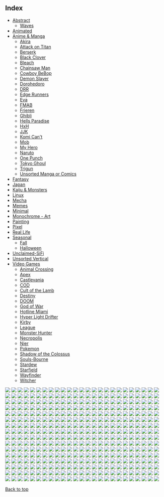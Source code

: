
## Index

- [Abstract](https://github.com/RickyFoots/Wallpapers/blob/main/zz%20pages%20zz/Abstract.md)
  - [Waves](https://github.com/RickyFoots/Wallpapers/blob/main/zz%20pages%20zz/Waves.md)
- [Animated](https://github.com/RickyFoots/Wallpapers/blob/main/zz%20pages%20zz/Animated.md)
- [Anime & Manga](https://github.com/RickyFoots/Wallpapers/blob/main/zz%20pages%20zz/Anime-&-Manga.md)
  - [Akira](https://github.com/RickyFoots/Wallpapers/blob/main/zz%20pages%20zz/Akira.md)
  - [Attack on Titan](https://github.com/RickyFoots/Wallpapers/blob/main/zz%20pages%20zz/Attack-on-Titan.md)
  - [Berserk](https://github.com/RickyFoots/Wallpapers/blob/main/zz%20pages%20zz/Berserk.md)
  - [Black Clover](https://github.com/RickyFoots/Wallpapers/blob/main/zz%20pages%20zz/Black-Clover.md)
  - [Bleach](https://github.com/RickyFoots/Wallpapers/blob/main/zz%20pages%20zz/Bleach.md)
  - [Chainsaw Man](https://github.com/RickyFoots/Wallpapers/blob/main/zz%20pages%20zz/Chainsaw-Man.md)
  - [Cowboy BeBop](https://github.com/RickyFoots/Wallpapers/blob/main/zz%20pages%20zz/Cowboy-BeBop.md)
  - [Demon Slayer](https://github.com/RickyFoots/Wallpapers/blob/main/zz%20pages%20zz/Demon-Slayer.md)
  - [Dorohedoro](https://github.com/RickyFoots/Wallpapers/blob/main/zz%20pages%20zz/Dorohedoro.md)
  - [DRR](https://github.com/RickyFoots/Wallpapers/blob/main/zz%20pages%20zz/DRR.md)
  - [Edge Runners](https://github.com/RickyFoots/Wallpapers/blob/main/zz%20pages%20zz/Edge-Runners.md)
  - [Eva](https://github.com/RickyFoots/Wallpapers/blob/main/zz%20pages%20zz/Eva.md)
  - [FMAB](https://github.com/RickyFoots/Wallpapers/blob/main/zz%20pages%20zz/FMAB.md)
  - [Frieren](https://github.com/RickyFoots/Wallpapers/blob/main/zz%20pages%20zz/Frieren.md)
  - [Ghibli](https://github.com/RickyFoots/Wallpapers/blob/main/zz%20pages%20zz/Ghibli.md)
  - [Hells Paradise](https://github.com/RickyFoots/Wallpapers/blob/main/zz%20pages%20zz/Hells-Paradise.md)
  - [HxH](https://github.com/RickyFoots/Wallpapers/blob/main/zz%20pages%20zz/HxH.md)
  - [JJK](https://github.com/RickyFoots/Wallpapers/blob/main/zz%20pages%20zz/JJK.md)
  - [Komi Can't](https://github.com/RickyFoots/Wallpapers/blob/main/zz%20pages%20zz/Komi-Can't.md)
  - [Mob](https://github.com/RickyFoots/Wallpapers/blob/main/zz%20pages%20zz/Mob.md)
  - [My Hero](https://github.com/RickyFoots/Wallpapers/blob/main/zz%20pages%20zz/My-Hero.md)
  - [Naruto](https://github.com/RickyFoots/Wallpapers/blob/main/zz%20pages%20zz/Naruto.md)
  - [One Punch](https://github.com/RickyFoots/Wallpapers/blob/main/zz%20pages%20zz/One-Punch.md)
  - [Tokyo Ghoul](https://github.com/RickyFoots/Wallpapers/blob/main/zz%20pages%20zz/Tokyo-Ghoul.md)
  - [Trigun](https://github.com/RickyFoots/Wallpapers/blob/main/zz%20pages%20zz/Trigun.md)
  - [Unsorted Manga or Comics](https://github.com/RickyFoots/Wallpapers/blob/main/zz%20pages%20zz/Unsorted-Manga-or-Comics.md)
- [Fantasy](https://github.com/RickyFoots/Wallpapers/blob/main/zz%20pages%20zz/Fantasy.md)
- [Japan](https://github.com/RickyFoots/Wallpapers/blob/main/zz%20pages%20zz/Japan.md)
- [Kaiju & Monsters](https://github.com/RickyFoots/Wallpapers/blob/main/zz%20pages%20zz/Kaiju-&-Monsters.md)
- [Linux](https://github.com/RickyFoots/Wallpapers/blob/main/zz%20pages%20zz/Linux.md)
- [Mecha](https://github.com/RickyFoots/Wallpapers/blob/main/zz%20pages%20zz/Mecha.md)
- [Memes](https://github.com/RickyFoots/Wallpapers/blob/main/zz%20pages%20zz/Memes.md)
- [Minimal](https://github.com/RickyFoots/Wallpapers/blob/main/zz%20pages%20zz/Minimal.md)
- [Monochrome - Art](https://github.com/RickyFoots/Wallpapers/blob/main/zz%20pages%20zz/Monochrome-Art.md)
- [Painting](https://github.com/RickyFoots/Wallpapers/blob/main/zz%20pages%20zz/Painting.md)
- [Pixel](https://github.com/RickyFoots/Wallpapers/blob/main/zz%20pages%20zz/Pixel.md)
- [Real Life](https://github.com/RickyFoots/Wallpapers/blob/main/zz%20pages%20zz/Real-Life.md)
- [Seasonal](https://github.com/RickyFoots/Wallpapers/blob/main/zz%20pages%20zz/Seasonal.md)
  - [Fall](https://github.com/RickyFoots/Wallpapers/blob/main/zz%20pages%20zz/Fall.md)
  - [Halloween](https://github.com/RickyFoots/Wallpapers/blob/main/zz%20pages%20zz/Halloween.md)
- [Unclaimed-SiFi](https://github.com/RickyFoots/Wallpapers/blob/main/zz%20pages%20zz/Unclaimed-SiFi.md)
- [Unsorted Vertical](https://github.com/RickyFoots/Wallpapers/blob/main/zz%20pages%20zz/Unsorted-Vertical.md)
- [Video Games](https://github.com/RickyFoots/Wallpapers/blob/main/zz%20pages%20zz/Video-Games.md)
  - [Animal Crossing](https://github.com/RickyFoots/Wallpapers/blob/main/zz%20pages%20zz/Animal-Crossing.md)
  - [Apex](https://github.com/RickyFoots/Wallpapers/blob/main/zz%20pages%20zz/Apex.md)
  - [Castlevania](https://github.com/RickyFoots/Wallpapers/blob/main/zz%20pages%20zz/Castlevania.md)
  - [COD](https://github.com/RickyFoots/Wallpapers/blob/main/zz%20pages%20zz/COD.md)
  - [Cult of the Lamb](https://github.com/RickyFoots/Wallpapers/blob/main/zz%20pages%20zz/Cult-of-the-Lamb.md)
  - [Destiny](https://github.com/RickyFoots/Wallpapers/blob/main/zz%20pages%20zz/Destiny.md)
  - [DOOM](https://github.com/RickyFoots/Wallpapers/blob/main/zz%20pages%20zz/DOOM.md)
  - [God of War](https://github.com/RickyFoots/Wallpapers/blob/main/zz%20pages%20zz/God-of-War.md)
  - [Hotline Miami](https://github.com/RickyFoots/Wallpapers/blob/main/zz%20pages%20zz/Hotline-Miami.md)
  - [Hyper Light Drifter](https://github.com/RickyFoots/Wallpapers/blob/main/zz%20pages%20zz/Hyper-Light-Drifter.md)
  - [Kirby](https://github.com/RickyFoots/Wallpapers/blob/main/zz%20pages%20zz/Kirby.md)
  - [League](https://github.com/RickyFoots/Wallpapers/blob/main/zz%20pages%20zz/League.md)
  - [Monster Hunter](https://github.com/RickyFoots/Wallpapers/blob/main/zz%20pages%20zz/Monster-Hunter.md)
  - [Necropolis](https://github.com/RickyFoots/Wallpapers/blob/main/zz%20pages%20zz/Necropolis.md)
  - [Nier](https://github.com/RickyFoots/Wallpapers/blob/main/zz%20pages%20zz/Nier.md)
  - [Pokemon](https://github.com/RickyFoots/Wallpapers/blob/main/zz%20pages%20zz/Pokemon.md)
  - [Shadow of the Colossus](https://github.com/RickyFoots/Wallpapers/blob/main/zz%20pages%20zz/Shadow-of-the-Colossus.md)
  - [Souls-Bourne](https://github.com/RickyFoots/Wallpapers/blob/main/zz%20pages%20zz/Souls-Bourne.md)
  - [Stardew](https://github.com/RickyFoots/Wallpapers/blob/main/zz%20pages%20zz/Stardew.md)
  - [Starfield](https://github.com/RickyFoots/Wallpapers/blob/main/zz%20pages%20zz/Starfield.md)
  - [Wayfinder](https://github.com/RickyFoots/Wallpapers/blob/main/zz%20pages%20zz/Wayfinder.md)
  - [Witcher](https://github.com/RickyFoots/Wallpapers/blob/main/zz%20pages%20zz/Witcher.md)

</h1>

<img src="https://github.com/RickyFoots/Wallpapers/blob/main/Painting/00030.png">

<img src="https://github.com/RickyFoots/Wallpapers/blob/main/Painting/00111.png">

<img src="https://github.com/RickyFoots/Wallpapers/blob/main/Painting/00139.png">

<img src="https://github.com/RickyFoots/Wallpapers/blob/main/Painting/00224.jpg">

<img src="https://github.com/RickyFoots/Wallpapers/blob/main/Painting/00239.jpg">

<img src="https://github.com/RickyFoots/Wallpapers/blob/main/Painting/00245.png">

<img src="https://github.com/RickyFoots/Wallpapers/blob/main/Painting/00271.png">

<img src="https://github.com/RickyFoots/Wallpapers/blob/main/Painting/00279.jpg">

<img src="https://github.com/RickyFoots/Wallpapers/blob/main/Painting/00280.png">

<img src="https://github.com/RickyFoots/Wallpapers/blob/main/Painting/00288.png">

<img src="https://github.com/RickyFoots/Wallpapers/blob/main/Painting/00293.jpg">

<img src="https://github.com/RickyFoots/Wallpapers/blob/main/Painting/00294.png">

<img src="https://github.com/RickyFoots/Wallpapers/blob/main/Painting/00306.png">

<img src="https://github.com/RickyFoots/Wallpapers/blob/main/Painting/00355.png">

<img src="https://github.com/RickyFoots/Wallpapers/blob/main/Painting/01.jpg">

<img src="https://github.com/RickyFoots/Wallpapers/blob/main/Painting/02.jpg">

<img src="https://github.com/RickyFoots/Wallpapers/blob/main/Painting/03.jpg">

<img src="https://github.com/RickyFoots/Wallpapers/blob/main/Painting/04.jpg">

<img src="https://github.com/RickyFoots/Wallpapers/blob/main/Painting/05.jpg">

<img src="https://github.com/RickyFoots/Wallpapers/blob/main/Painting/06.jpg">

<img src="https://github.com/RickyFoots/Wallpapers/blob/main/Painting/06.png">

<img src="https://github.com/RickyFoots/Wallpapers/blob/main/Painting/07.jpg">

<img src="https://github.com/RickyFoots/Wallpapers/blob/main/Painting/07.png">

<img src="https://github.com/RickyFoots/Wallpapers/blob/main/Painting/08.jpg">

<img src="https://github.com/RickyFoots/Wallpapers/blob/main/Painting/08.png">

<img src="https://github.com/RickyFoots/Wallpapers/blob/main/Painting/10 - IkFbADX.png">

<img src="https://github.com/RickyFoots/Wallpapers/blob/main/Painting/10.jpg">

<img src="https://github.com/RickyFoots/Wallpapers/blob/main/Painting/11 - GdW27Qi.png">

<img src="https://github.com/RickyFoots/Wallpapers/blob/main/Painting/11 - hM2j0Vz.jpg">

<img src="https://github.com/RickyFoots/Wallpapers/blob/main/Painting/11.jpg">

<img src="https://github.com/RickyFoots/Wallpapers/blob/main/Painting/12 - KmFVtFp.png">

<img src="https://github.com/RickyFoots/Wallpapers/blob/main/Painting/12.jpg">

<img src="https://github.com/RickyFoots/Wallpapers/blob/main/Painting/13 - p4TIlyS.jpg">

<img src="https://github.com/RickyFoots/Wallpapers/blob/main/Painting/13.jpg">

<img src="https://github.com/RickyFoots/Wallpapers/blob/main/Painting/1330761.png">

<img src="https://github.com/RickyFoots/Wallpapers/blob/main/Painting/14 - BgotbjS.jpg">

<img src="https://github.com/RickyFoots/Wallpapers/blob/main/Painting/14 - M5yq3il.jpg">

<img src="https://github.com/RickyFoots/Wallpapers/blob/main/Painting/14.jpg">

<img src="https://github.com/RickyFoots/Wallpapers/blob/main/Painting/15.jpg">

<img src="https://github.com/RickyFoots/Wallpapers/blob/main/Painting/16.jpg">

<img src="https://github.com/RickyFoots/Wallpapers/blob/main/Painting/1638597695178.jpg">

<img src="https://github.com/RickyFoots/Wallpapers/blob/main/Painting/17.jpg">

<img src="https://github.com/RickyFoots/Wallpapers/blob/main/Painting/18.jpg">

<img src="https://github.com/RickyFoots/Wallpapers/blob/main/Painting/180-1806618_anime-landscape-scenery-clouds-stars-buildings-anime-landscape.jpg">

<img src="https://github.com/RickyFoots/Wallpapers/blob/main/Painting/19.jpg">

<img src="https://github.com/RickyFoots/Wallpapers/blob/main/Painting/1okwkjy3l3l71.png">

<img src="https://github.com/RickyFoots/Wallpapers/blob/main/Painting/20.jpg">

<img src="https://github.com/RickyFoots/Wallpapers/blob/main/Painting/20210817_004904.jpg">

<img src="https://github.com/RickyFoots/Wallpapers/blob/main/Painting/20220329_2038_GGAC_Discovery_Station_NO.1——_Explorer.jpg">

<img src="https://github.com/RickyFoots/Wallpapers/blob/main/Painting/20220329_2038_The_Aeneid.jpg">

<img src="https://github.com/RickyFoots/Wallpapers/blob/main/Painting/20220404_2100_Do_not_disturb.jpg">

<img src="https://github.com/RickyFoots/Wallpapers/blob/main/Painting/20220404_2100_The_Observer.jpg">

<img src="https://github.com/RickyFoots/Wallpapers/blob/main/Painting/20220407_1454_Como_Lighthouse_02__Backgrounds_For_Animation_Course.jpg">

<img src="https://github.com/RickyFoots/Wallpapers/blob/main/Painting/20220416_1756_Japan.jpg">

<img src="https://github.com/RickyFoots/Wallpapers/blob/main/Painting/20220427_2307_Badlands_National_Park_Study.jpg">

<img src="https://github.com/RickyFoots/Wallpapers/blob/main/Painting/20220427_2307_Death_Valley_National_Park.jpg">

<img src="https://github.com/RickyFoots/Wallpapers/blob/main/Painting/20220427_2307_Virtual_Plein_Air_Studies.jpg">

<img src="https://github.com/RickyFoots/Wallpapers/blob/main/Painting/20220523_1613_Seabreeze_#03.jpg">

<img src="https://github.com/RickyFoots/Wallpapers/blob/main/Painting/20220605_2252_The_Last_Great_Ahamkara.jpg">

<img src="https://github.com/RickyFoots/Wallpapers/blob/main/Painting/20220608_2339_横版藏式概念.jpg">

<img src="https://github.com/RickyFoots/Wallpapers/blob/main/Painting/20221019_2324_Bawlers_#2🎱🔥🎱.jpg">

<img src="https://github.com/RickyFoots/Wallpapers/blob/main/Painting/20221107_2132_Emerged_from_Flames.jpg">

<img src="https://github.com/RickyFoots/Wallpapers/blob/main/Painting/20221107_2142_Find_me_here.jpg">

<img src="https://github.com/RickyFoots/Wallpapers/blob/main/Painting/20230322_1239_Japan_memories_🐰___Painting___Part_1_.jpg">

<img src="https://github.com/RickyFoots/Wallpapers/blob/main/Painting/20230515_222411.jpg">

<img src="https://github.com/RickyFoots/Wallpapers/blob/main/Painting/20230519_2334_wandering_whale_.jpg">

<img src="https://github.com/RickyFoots/Wallpapers/blob/main/Painting/20230712_2223_2023.5.24.jpg">

<img src="https://github.com/RickyFoots/Wallpapers/blob/main/Painting/20230716_1918_Ramen_on_Crab.jpg">

<img src="https://github.com/RickyFoots/Wallpapers/blob/main/Painting/20231028_1437_回魂夜_Ghost_hunter.jpg">

<img src="https://github.com/RickyFoots/Wallpapers/blob/main/Painting/20231106_2020_Practice_41.jpg">

<img src="https://github.com/RickyFoots/Wallpapers/blob/main/Painting/20231122_2259_202310_Background_photo_speed_painting.jpg">

<img src="https://github.com/RickyFoots/Wallpapers/blob/main/Painting/20231206_1835_3.jpg">

<img src="https://github.com/RickyFoots/Wallpapers/blob/main/Painting/20231206_1838_V_me50….jpg">

<img src="https://github.com/RickyFoots/Wallpapers/blob/main/Painting/20231211_2026_sunset.jpg">

<img src="https://github.com/RickyFoots/Wallpapers/blob/main/Painting/20231211_2027_The_spirit_of_the_forest.jpg">

<img src="https://github.com/RickyFoots/Wallpapers/blob/main/Painting/20231218_201830.jpg">

<img src="https://github.com/RickyFoots/Wallpapers/blob/main/Painting/21 - ADsm8lL.jpg">

<img src="https://github.com/RickyFoots/Wallpapers/blob/main/Painting/21.jpg">

<img src="https://github.com/RickyFoots/Wallpapers/blob/main/Painting/23.jpg">

<img src="https://github.com/RickyFoots/Wallpapers/blob/main/Painting/24 - e47ScRz.jpg">

<img src="https://github.com/RickyFoots/Wallpapers/blob/main/Painting/24.jpg">

<img src="https://github.com/RickyFoots/Wallpapers/blob/main/Painting/25.jpg">

<img src="https://github.com/RickyFoots/Wallpapers/blob/main/Painting/26.jpg">

<img src="https://github.com/RickyFoots/Wallpapers/blob/main/Painting/27.jpg">

<img src="https://github.com/RickyFoots/Wallpapers/blob/main/Painting/28 - YnL7CTg.jpg">

<img src="https://github.com/RickyFoots/Wallpapers/blob/main/Painting/28.jpg">

<img src="https://github.com/RickyFoots/Wallpapers/blob/main/Painting/29.jpg">

<img src="https://github.com/RickyFoots/Wallpapers/blob/main/Painting/30 - VvwyRE1.jpg">

<img src="https://github.com/RickyFoots/Wallpapers/blob/main/Painting/30.jpg">

<img src="https://github.com/RickyFoots/Wallpapers/blob/main/Painting/31 - CjTmQ8s.jpg">

<img src="https://github.com/RickyFoots/Wallpapers/blob/main/Painting/31 - qmiPsd0.jpg">

<img src="https://github.com/RickyFoots/Wallpapers/blob/main/Painting/31.jpg">

<img src="https://github.com/RickyFoots/Wallpapers/blob/main/Painting/32 - Es9om0f.jpg">

<img src="https://github.com/RickyFoots/Wallpapers/blob/main/Painting/32.jpg">

<img src="https://github.com/RickyFoots/Wallpapers/blob/main/Painting/33.jpg">

<img src="https://github.com/RickyFoots/Wallpapers/blob/main/Painting/34.jpg">

<img src="https://github.com/RickyFoots/Wallpapers/blob/main/Painting/37 - zZ6lun8.jpg">

<img src="https://github.com/RickyFoots/Wallpapers/blob/main/Painting/38e43cd.jpg">

<img src="https://github.com/RickyFoots/Wallpapers/blob/main/Painting/3ckrn0p4n3l71.png">

<img src="https://github.com/RickyFoots/Wallpapers/blob/main/Painting/3lnurbwbfwk71.png">

<img src="https://github.com/RickyFoots/Wallpapers/blob/main/Painting/3lqIfoS.jpeg">

<img src="https://github.com/RickyFoots/Wallpapers/blob/main/Painting/45 - CbVXE5h.jpg">

<img src="https://github.com/RickyFoots/Wallpapers/blob/main/Painting/45 - HicaAQx.jpg">

<img src="https://github.com/RickyFoots/Wallpapers/blob/main/Painting/4MHOMvU.jpeg">

<img src="https://github.com/RickyFoots/Wallpapers/blob/main/Painting/4X3z4Ha.jpeg">

<img src="https://github.com/RickyFoots/Wallpapers/blob/main/Painting/4c3705a.jpg">

<img src="https://github.com/RickyFoots/Wallpapers/blob/main/Painting/4irtiy2f2uk71.png">

<img src="https://github.com/RickyFoots/Wallpapers/blob/main/Painting/56 - CoYBP2x.jpg">

<img src="https://github.com/RickyFoots/Wallpapers/blob/main/Painting/5VUhtaY.jpeg">

<img src="https://github.com/RickyFoots/Wallpapers/blob/main/Painting/5a1c8031-3c4e-4b2e-96ef-5b17d8c1c948.jpg">

<img src="https://github.com/RickyFoots/Wallpapers/blob/main/Painting/5fvdkmet39j71.png">

<img src="https://github.com/RickyFoots/Wallpapers/blob/main/Painting/5sbmcohm1uk71.png">

<img src="https://github.com/RickyFoots/Wallpapers/blob/main/Painting/5zQiXen.png">

<img src="https://github.com/RickyFoots/Wallpapers/blob/main/Painting/60 - E9YRV2B.jpg">

<img src="https://github.com/RickyFoots/Wallpapers/blob/main/Painting/60 - H2xoVzi.jpg">

<img src="https://github.com/RickyFoots/Wallpapers/blob/main/Painting/60 - fdiO61M.jpg">

<img src="https://github.com/RickyFoots/Wallpapers/blob/main/Painting/62 - I7QzImd.jpg">

<img src="https://github.com/RickyFoots/Wallpapers/blob/main/Painting/63 - 89NstXc.jpg">

<img src="https://github.com/RickyFoots/Wallpapers/blob/main/Painting/63 - 9QX28Vi.jpg">

<img src="https://github.com/RickyFoots/Wallpapers/blob/main/Painting/63.jpg">

<img src="https://github.com/RickyFoots/Wallpapers/blob/main/Painting/64 - BGCZjJA.jpg">

<img src="https://github.com/RickyFoots/Wallpapers/blob/main/Painting/65.jpg">

<img src="https://github.com/RickyFoots/Wallpapers/blob/main/Painting/68 - MxwmpVi.png">

<img src="https://github.com/RickyFoots/Wallpapers/blob/main/Painting/71 - sdzaogp.png">

<img src="https://github.com/RickyFoots/Wallpapers/blob/main/Painting/76 - e4r5bQR.jpg">

<img src="https://github.com/RickyFoots/Wallpapers/blob/main/Painting/76 - p4TIlyS.jpg">

<img src="https://github.com/RickyFoots/Wallpapers/blob/main/Painting/7K7oRvk.jpeg">

<img src="https://github.com/RickyFoots/Wallpapers/blob/main/Painting/89 - PLNr7AT.png">

<img src="https://github.com/RickyFoots/Wallpapers/blob/main/Painting/8w53nbu0o3l71.png">

<img src="https://github.com/RickyFoots/Wallpapers/blob/main/Painting/9 - DaFuSO0.jpg">

<img src="https://github.com/RickyFoots/Wallpapers/blob/main/Painting/9 - yh71hZN.png">

<img src="https://github.com/RickyFoots/Wallpapers/blob/main/Painting/9.jpg">

<img src="https://github.com/RickyFoots/Wallpapers/blob/main/Painting/94538143_p0.png">

<img src="https://github.com/RickyFoots/Wallpapers/blob/main/Painting/96440296_p0.png">

<img src="https://github.com/RickyFoots/Wallpapers/blob/main/Painting/9DikRoN.jpeg">

<img src="https://github.com/RickyFoots/Wallpapers/blob/main/Painting/9Tej6V0.jpeg">

<img src="https://github.com/RickyFoots/Wallpapers/blob/main/Painting/9d9duorkm3l71.png">

<img src="https://github.com/RickyFoots/Wallpapers/blob/main/Painting/9py055cffwk71.png">

<img src="https://github.com/RickyFoots/Wallpapers/blob/main/Painting/Apocalypse.png">

<img src="https://github.com/RickyFoots/Wallpapers/blob/main/Painting/AsianPond.jpg">

<img src="https://github.com/RickyFoots/Wallpapers/blob/main/Painting/Cityscape.jpg">

<img src="https://github.com/RickyFoots/Wallpapers/blob/main/Painting/Electronic_Sample_96-calm-night.png">

<img src="https://github.com/RickyFoots/Wallpapers/blob/main/Painting/IuX3mgo.jpeg">

<img src="https://github.com/RickyFoots/Wallpapers/blob/main/Painting/IxEcTRu.jpg">

<img src="https://github.com/RickyFoots/Wallpapers/blob/main/Painting/MountainScape.png">

<img src="https://github.com/RickyFoots/Wallpapers/blob/main/Painting/OD_house_day.jpg">

<img src="https://github.com/RickyFoots/Wallpapers/blob/main/Painting/OD_house_morn.jpg">

<img src="https://github.com/RickyFoots/Wallpapers/blob/main/Painting/OD_house_night_sat.jpg">

<img src="https://github.com/RickyFoots/Wallpapers/blob/main/Painting/RDT_20230308_1949563004422581013301416.jpg">

<img src="https://github.com/RickyFoots/Wallpapers/blob/main/Painting/Sunset.jpeg">

<img src="https://github.com/RickyFoots/Wallpapers/blob/main/Painting/WallpaperDog-10819503.jpg">

<img src="https://github.com/RickyFoots/Wallpapers/blob/main/Painting/aTzsemi.jpeg">

<img src="https://github.com/RickyFoots/Wallpapers/blob/main/Painting/acoolrocket-dalle2-hokusai-non-prompt-landscape.png">

<img src="https://github.com/RickyFoots/Wallpapers/blob/main/Painting/aesthetic2.jpg">

<img src="https://github.com/RickyFoots/Wallpapers/blob/main/Painting/alena-aenami-7pm.png">

<img src="https://github.com/RickyFoots/Wallpapers/blob/main/Painting/alena-aenami-any-minute-now.jpg">

<img src="https://github.com/RickyFoots/Wallpapers/blob/main/Painting/alena-aenami-around-us.jpg">

<img src="https://github.com/RickyFoots/Wallpapers/blob/main/Painting/alena-aenami-autumn-in-budapest.png">

<img src="https://github.com/RickyFoots/Wallpapers/blob/main/Painting/alena-aenami-away.jpg">

<img src="https://github.com/RickyFoots/Wallpapers/blob/main/Painting/alena-aenami-blue-hour.jpg">

<img src="https://github.com/RickyFoots/Wallpapers/blob/main/Painting/alena-aenami-castle-in-the-sky.jpg">

<img src="https://github.com/RickyFoots/Wallpapers/blob/main/Painting/alena-aenami-clouds.jpg">

<img src="https://github.com/RickyFoots/Wallpapers/blob/main/Painting/alena-aenami-dawn.jpg">

<img src="https://github.com/RickyFoots/Wallpapers/blob/main/Painting/alena-aenami-eclipse.jpg">

<img src="https://github.com/RickyFoots/Wallpapers/blob/main/Painting/alena-aenami-escape.jpg">

<img src="https://github.com/RickyFoots/Wallpapers/blob/main/Painting/alena-aenami-far-from-tomorrow.jpg">

<img src="https://github.com/RickyFoots/Wallpapers/blob/main/Painting/alena-aenami-lights.jpg">

<img src="https://github.com/RickyFoots/Wallpapers/blob/main/Painting/alena-aenami-lost-in-between.jpg">

<img src="https://github.com/RickyFoots/Wallpapers/blob/main/Painting/alena-aenami-out-of-time.png">

<img src="https://github.com/RickyFoots/Wallpapers/blob/main/Painting/alena-aenami-sky-mirror.jpg">

<img src="https://github.com/RickyFoots/Wallpapers/blob/main/Painting/alena-aenami-stardust.jpg">

<img src="https://github.com/RickyFoots/Wallpapers/blob/main/Painting/alena-aenami-stars-and-you.png">

<img src="https://github.com/RickyFoots/Wallpapers/blob/main/Painting/alena-aenami-timeless.jpg">

<img src="https://github.com/RickyFoots/Wallpapers/blob/main/Painting/alena-aenami-wait.jpg">

<img src="https://github.com/RickyFoots/Wallpapers/blob/main/Painting/alena-aenami-wings.jpg">

<img src="https://github.com/RickyFoots/Wallpapers/blob/main/Painting/alena-aenami-you.jpg">

<img src="https://github.com/RickyFoots/Wallpapers/blob/main/Painting/andrew-maleski-ghostly-gate.jpg">

<img src="https://github.com/RickyFoots/Wallpapers/blob/main/Painting/animal-town.png">

<img src="https://github.com/RickyFoots/Wallpapers/blob/main/Painting/arseniy-chebynkin-tokyo-street-night.jpg">

<img src="https://github.com/RickyFoots/Wallpapers/blob/main/Painting/art-lake.png">

<img src="https://github.com/RickyFoots/Wallpapers/blob/main/Painting/artwithflo-empire-state-building.png">

<img src="https://github.com/RickyFoots/Wallpapers/blob/main/Painting/aurora_v02.png">

<img src="https://github.com/RickyFoots/Wallpapers/blob/main/Painting/australia.jpg">

<img src="https://github.com/RickyFoots/Wallpapers/blob/main/Painting/bastien-grivet-the-guy-and-the-id-checking-bot.jpg">

<img src="https://github.com/RickyFoots/Wallpapers/blob/main/Painting/bbajwew11ge81.png">

<img src="https://github.com/RickyFoots/Wallpapers/blob/main/Painting/bici.jpg">

<img src="https://github.com/RickyFoots/Wallpapers/blob/main/Painting/bisbiswas-a-summer-evening.png">

<img src="https://github.com/RickyFoots/Wallpapers/blob/main/Painting/bisbiswas-burning-clouds.png">

<img src="https://github.com/RickyFoots/Wallpapers/blob/main/Painting/bisbiswas-gathering.jpg">

<img src="https://github.com/RickyFoots/Wallpapers/blob/main/Painting/bisbiswas-lit-up-sky.jpg">

<img src="https://github.com/RickyFoots/Wallpapers/blob/main/Painting/bisbiswas-verdant-moonlight-no-people-edit.jpg">

<img src="https://github.com/RickyFoots/Wallpapers/blob/main/Painting/bmucoxvlewk71.png">

<img src="https://github.com/RickyFoots/Wallpapers/blob/main/Painting/bmw.jpg">

<img src="https://github.com/RickyFoots/Wallpapers/blob/main/Painting/boat_on_clouds.jpg">

<img src="https://github.com/RickyFoots/Wallpapers/blob/main/Painting/boats-painting.jpg">

<img src="https://github.com/RickyFoots/Wallpapers/blob/main/Painting/cairo-sandstorm.jpg">

<img src="https://github.com/RickyFoots/Wallpapers/blob/main/Painting/castle_in_the_sky_studio_ghilbi.jpg">

<img src="https://github.com/RickyFoots/Wallpapers/blob/main/Painting/chilledcow-kupla-kingdom-in-blue.jpg">

<img src="https://github.com/RickyFoots/Wallpapers/blob/main/Painting/chrisostrowski-the-esteemed-palace-light.jpg">

<img src="https://github.com/RickyFoots/Wallpapers/blob/main/Painting/chrisostrowski-the-esteemed-palace.jpg">

<img src="https://github.com/RickyFoots/Wallpapers/blob/main/Painting/comfy-home.jpg">

<img src="https://github.com/RickyFoots/Wallpapers/blob/main/Painting/country-sun.jpeg">

<img src="https://github.com/RickyFoots/Wallpapers/blob/main/Painting/crane.png">

<img src="https://github.com/RickyFoots/Wallpapers/blob/main/Painting/cy4p34m246161.jpg">

<img src="https://github.com/RickyFoots/Wallpapers/blob/main/Painting/d0693c2.jpg">

<img src="https://github.com/RickyFoots/Wallpapers/blob/main/Painting/denis-istomin-chicco3.jpg">

<img src="https://github.com/RickyFoots/Wallpapers/blob/main/Painting/denis-istomin-listen-to-your-heart.jpg">

<img src="https://github.com/RickyFoots/Wallpapers/blob/main/Painting/denis-istomin-midnight-gazing.png">

<img src="https://github.com/RickyFoots/Wallpapers/blob/main/Painting/door.jpg">

<img src="https://github.com/RickyFoots/Wallpapers/blob/main/Painting/dream-of-the-red-chamber.jpg">

<img src="https://github.com/RickyFoots/Wallpapers/blob/main/Painting/dreamy-night.jpg">

<img src="https://github.com/RickyFoots/Wallpapers/blob/main/Painting/dypuzktoewk71.png">

<img src="https://github.com/RickyFoots/Wallpapers/blob/main/Painting/e55nh915ewk71.png">

<img src="https://github.com/RickyFoots/Wallpapers/blob/main/Painting/eric-elwell-tropical-environment.jpg">

<img src="https://github.com/RickyFoots/Wallpapers/blob/main/Painting/es2_day.jpg">

<img src="https://github.com/RickyFoots/Wallpapers/blob/main/Painting/es2_morning.jpg">

<img src="https://github.com/RickyFoots/Wallpapers/blob/main/Painting/es2_night.jpg">

<img src="https://github.com/RickyFoots/Wallpapers/blob/main/Painting/es3_day.jpg">

<img src="https://github.com/RickyFoots/Wallpapers/blob/main/Painting/es3_morning.jpg">

<img src="https://github.com/RickyFoots/Wallpapers/blob/main/Painting/es3_night.jpg">

<img src="https://github.com/RickyFoots/Wallpapers/blob/main/Painting/es4_day.jpg">

<img src="https://github.com/RickyFoots/Wallpapers/blob/main/Painting/es4_morning.jpg">

<img src="https://github.com/RickyFoots/Wallpapers/blob/main/Painting/es4_night.jpg">

<img src="https://github.com/RickyFoots/Wallpapers/blob/main/Painting/es5_day.jpg">

<img src="https://github.com/RickyFoots/Wallpapers/blob/main/Painting/es5_morning.jpg">

<img src="https://github.com/RickyFoots/Wallpapers/blob/main/Painting/es5_night.jpg">

<img src="https://github.com/RickyFoots/Wallpapers/blob/main/Painting/es6_day.jpg">

<img src="https://github.com/RickyFoots/Wallpapers/blob/main/Painting/es6_morning.jpg">

<img src="https://github.com/RickyFoots/Wallpapers/blob/main/Painting/es6_night.jpg">

<img src="https://github.com/RickyFoots/Wallpapers/blob/main/Painting/es7_day.jpg">

<img src="https://github.com/RickyFoots/Wallpapers/blob/main/Painting/es7_morning.jpg">

<img src="https://github.com/RickyFoots/Wallpapers/blob/main/Painting/es7_night.jpg">

<img src="https://github.com/RickyFoots/Wallpapers/blob/main/Painting/es_day.jpg">

<img src="https://github.com/RickyFoots/Wallpapers/blob/main/Painting/es_morning.jpg">

<img src="https://github.com/RickyFoots/Wallpapers/blob/main/Painting/es_night.png">

<img src="https://github.com/RickyFoots/Wallpapers/blob/main/Painting/ferdinand-ladera-rice-terraces.jpg">

<img src="https://github.com/RickyFoots/Wallpapers/blob/main/Painting/fkaz52mvm3l71.png">

<img src="https://github.com/RickyFoots/Wallpapers/blob/main/Painting/flower-and-whine.jpg">

<img src="https://github.com/RickyFoots/Wallpapers/blob/main/Painting/forest-painted.png">

<img src="https://github.com/RickyFoots/Wallpapers/blob/main/Painting/forrest-scene.jpg">

<img src="https://github.com/RickyFoots/Wallpapers/blob/main/Painting/french-roofs.png">

<img src="https://github.com/RickyFoots/Wallpapers/blob/main/Painting/frozen-lake.jpg">

<img src="https://github.com/RickyFoots/Wallpapers/blob/main/Painting/gavrl-snowy-forest.jpg">

<img src="https://github.com/RickyFoots/Wallpapers/blob/main/Painting/gavryl-by-your-side.jpg">

<img src="https://github.com/RickyFoots/Wallpapers/blob/main/Painting/gavryl-cozy-night.jpg">

<img src="https://github.com/RickyFoots/Wallpapers/blob/main/Painting/glowy-night-river-mountains.jpg">

<img src="https://github.com/RickyFoots/Wallpapers/blob/main/Painting/grand_tour_main_arch.jpg">

<img src="https://github.com/RickyFoots/Wallpapers/blob/main/Painting/grasp.jpg">

<img src="https://github.com/RickyFoots/Wallpapers/blob/main/Painting/gruvbox_wasteland.png">

<img src="https://github.com/RickyFoots/Wallpapers/blob/main/Painting/gustavo-arteaga-ancient-tree-shrine.png">

<img src="https://github.com/RickyFoots/Wallpapers/blob/main/Painting/gustavo-arteaga-monolith-on-giants-causeway.jpg">

<img src="https://github.com/RickyFoots/Wallpapers/blob/main/Painting/gustavo-arteaga-reload.jpg">

<img src="https://github.com/RickyFoots/Wallpapers/blob/main/Painting/gydw1n-whisper-of-the-heart.jpg">

<img src="https://github.com/RickyFoots/Wallpapers/blob/main/Painting/hangmoon-alexander-komarov-white-blue-red-clouds.jpg">

<img src="https://github.com/RickyFoots/Wallpapers/blob/main/Painting/hangmoon-city.jpg">

<img src="https://github.com/RickyFoots/Wallpapers/blob/main/Painting/hangmoon-white-blue-red-clouds.jpg">

<img src="https://github.com/RickyFoots/Wallpapers/blob/main/Painting/henrique-mueller-henrique-mueller-lofi-funcc-01.jpg">

<img src="https://github.com/RickyFoots/Wallpapers/blob/main/Painting/hiro-shinagai.jpg">

<img src="https://github.com/RickyFoots/Wallpapers/blob/main/Painting/hiroshi-nagai-shop.png">

<img src="https://github.com/RickyFoots/Wallpapers/blob/main/Painting/house-forest.jpg">

<img src="https://github.com/RickyFoots/Wallpapers/blob/main/Painting/howard-chen-mao-mao-forest-campsite.jpg">

<img src="https://github.com/RickyFoots/Wallpapers/blob/main/Painting/hugobarretcastan-house-in-forest.jpg">

<img src="https://github.com/RickyFoots/Wallpapers/blob/main/Painting/hxqkrrgfm3l71.png">

<img src="https://github.com/RickyFoots/Wallpapers/blob/main/Painting/ianlqrnwrij71.png">

<img src="https://github.com/RickyFoots/Wallpapers/blob/main/Painting/iculr8pxn3l71.png">

<img src="https://github.com/RickyFoots/Wallpapers/blob/main/Painting/ign_sun-and-clouds.png">

<img src="https://github.com/RickyFoots/Wallpapers/blob/main/Painting/ign_sun-garden.png">

<img src="https://github.com/RickyFoots/Wallpapers/blob/main/Painting/image1.png">

<img src="https://github.com/RickyFoots/Wallpapers/blob/main/Painting/incognit0ergosum-stable-diffusion-ultimate-city-autumn-meadow.jpg">

<img src="https://github.com/RickyFoots/Wallpapers/blob/main/Painting/indoor_garden.jpg">

<img src="https://github.com/RickyFoots/Wallpapers/blob/main/Painting/isitmyescape.jpg">

<img src="https://github.com/RickyFoots/Wallpapers/blob/main/Painting/itdo8g9346161.jpg">

<img src="https://github.com/RickyFoots/Wallpapers/blob/main/Painting/itspatra-trailer-in-yosemite.png">

<img src="https://github.com/RickyFoots/Wallpapers/blob/main/Painting/jakub-rozalski-good-girl.jpg">

<img src="https://github.com/RickyFoots/Wallpapers/blob/main/Painting/jakub-rozalski-harvest.jpg">

<img src="https://github.com/RickyFoots/Wallpapers/blob/main/Painting/jakub-rozalski-kong-patrol.jpg">

<img src="https://github.com/RickyFoots/Wallpapers/blob/main/Painting/jakub-rozalski-lonely-wolf-1863.jpg">

<img src="https://github.com/RickyFoots/Wallpapers/blob/main/Painting/jakub-rozalski-mechs-and-samurai.jpg">

<img src="https://github.com/RickyFoots/Wallpapers/blob/main/Painting/jakub-rozalski-neighbors-ukraine.jpg">

<img src="https://github.com/RickyFoots/Wallpapers/blob/main/Painting/jakub-rozalski-newyear-wolf.jpg">

<img src="https://github.com/RickyFoots/Wallpapers/blob/main/Painting/jakub-rozalski-santa-vs-krampuss.jpg">

<img src="https://github.com/RickyFoots/Wallpapers/blob/main/Painting/jakub-rozalski-territorial-behaviour.jpg">

<img src="https://github.com/RickyFoots/Wallpapers/blob/main/Painting/japan3.jpg">

<img src="https://github.com/RickyFoots/Wallpapers/blob/main/Painting/japan_torii.png">

<img src="https://github.com/RickyFoots/Wallpapers/blob/main/Painting/japanese-house.png">

<img src="https://github.com/RickyFoots/Wallpapers/blob/main/Painting/japanese-sakura-painting-night.png">

<img src="https://github.com/RickyFoots/Wallpapers/blob/main/Painting/japanese-sakura-painting.jpg">

<img src="https://github.com/RickyFoots/Wallpapers/blob/main/Painting/joeyjazz-dreams-in-pastel.jpg">

<img src="https://github.com/RickyFoots/Wallpapers/blob/main/Painting/joeyjazz-sp-highrise.jpg">

<img src="https://github.com/RickyFoots/Wallpapers/blob/main/Painting/joeyjazz-timeless.jpg">

<img src="https://github.com/RickyFoots/Wallpapers/blob/main/Painting/jonadinges-getaway.png">

<img src="https://github.com/RickyFoots/Wallpapers/blob/main/Painting/junhyuk-lim-acoolrocket-tree-of-life-edit.png">

<img src="https://github.com/RickyFoots/Wallpapers/blob/main/Painting/k2mn7eyhg4i81.png">

<img src="https://github.com/RickyFoots/Wallpapers/blob/main/Painting/king-of-dragons.jpg">

<img src="https://github.com/RickyFoots/Wallpapers/blob/main/Painting/krzysztof-kowalik-0jFvy_7-pR8-unsplash.jpg">

<img src="https://github.com/RickyFoots/Wallpapers/blob/main/Painting/kuk9yf2on3l71.png">

<img src="https://github.com/RickyFoots/Wallpapers/blob/main/Painting/kuldarleement-stellar-collision.jpg">

<img src="https://github.com/RickyFoots/Wallpapers/blob/main/Painting/lakeside.jpg">

<img src="https://github.com/RickyFoots/Wallpapers/blob/main/Painting/leaning.png">

<img src="https://github.com/RickyFoots/Wallpapers/blob/main/Painting/lighthouse-over-the-sea.jpg">

<img src="https://github.com/RickyFoots/Wallpapers/blob/main/Painting/lighthouse.jpg">

<img src="https://github.com/RickyFoots/Wallpapers/blob/main/Painting/lysEHp70_o.jpg">

<img src="https://github.com/RickyFoots/Wallpapers/blob/main/Painting/melt-noface.png">

<img src="https://github.com/RickyFoots/Wallpapers/blob/main/Painting/melt.jpg">

<img src="https://github.com/RickyFoots/Wallpapers/blob/main/Painting/michal-lisowski-entergalactic.png">

<img src="https://github.com/RickyFoots/Wallpapers/blob/main/Painting/minimal-16.jpg">

<img src="https://github.com/RickyFoots/Wallpapers/blob/main/Painting/moewanders-the-frontier.jpg">

<img src="https://github.com/RickyFoots/Wallpapers/blob/main/Painting/mountain-nearcity.png">

<img src="https://github.com/RickyFoots/Wallpapers/blob/main/Painting/mountainscape.jpg">

<img src="https://github.com/RickyFoots/Wallpapers/blob/main/Painting/mt-fuji.jpg">

<img src="https://github.com/RickyFoots/Wallpapers/blob/main/Painting/mu4jlqq2fwk71.png">

<img src="https://github.com/RickyFoots/Wallpapers/blob/main/Painting/muriLLu-Japan-Neo-Wallpaper.png">

<img src="https://github.com/RickyFoots/Wallpapers/blob/main/Painting/neonoverdrive-vaporwave-off-kanagawa.jpg">

<img src="https://github.com/RickyFoots/Wallpapers/blob/main/Painting/night_breeze.png">

<img src="https://github.com/RickyFoots/Wallpapers/blob/main/Painting/night_of_red_by_xmrfel_dfuinu2.jpg">

<img src="https://github.com/RickyFoots/Wallpapers/blob/main/Painting/normieboy96-cherry-blossom.jpg">

<img src="https://github.com/RickyFoots/Wallpapers/blob/main/Painting/ocean_with_cloud.png">

<img src="https://github.com/RickyFoots/Wallpapers/blob/main/Painting/okk56hffewk71.png">

<img src="https://github.com/RickyFoots/Wallpapers/blob/main/Painting/on-the-farm.jpeg">

<img src="https://github.com/RickyFoots/Wallpapers/blob/main/Painting/out-at-sea.jpg">

<img src="https://github.com/RickyFoots/Wallpapers/blob/main/Painting/paradise.jpg">

<img src="https://github.com/RickyFoots/Wallpapers/blob/main/Painting/passing-by.jpg">

<img src="https://github.com/RickyFoots/Wallpapers/blob/main/Painting/pastel-car.png">

<img src="https://github.com/RickyFoots/Wallpapers/blob/main/Painting/perfect.jpg">

<img src="https://github.com/RickyFoots/Wallpapers/blob/main/Painting/pink-moon.jpg">

<img src="https://github.com/RickyFoots/Wallpapers/blob/main/Painting/pirate_wallpaper.jpg">

<img src="https://github.com/RickyFoots/Wallpapers/blob/main/Painting/pixiv_74390937_p2.png">

<img src="https://github.com/RickyFoots/Wallpapers/blob/main/Painting/plane-above.jpg">

<img src="https://github.com/RickyFoots/Wallpapers/blob/main/Painting/planet_with_sunrise.png">

<img src="https://github.com/RickyFoots/Wallpapers/blob/main/Painting/qc6n30f7fwk71.png">

<img src="https://github.com/RickyFoots/Wallpapers/blob/main/Painting/qhlwynvsuak71.jpg">

<img src="https://github.com/RickyFoots/Wallpapers/blob/main/Painting/quentinmarsollier-unexplored.png">

<img src="https://github.com/RickyFoots/Wallpapers/blob/main/Painting/qwxz3ieun3l71.png">

<img src="https://github.com/RickyFoots/Wallpapers/blob/main/Painting/rain-diner.png">

<img src="https://github.com/RickyFoots/Wallpapers/blob/main/Painting/reflection-pool.jpg">

<img src="https://github.com/RickyFoots/Wallpapers/blob/main/Painting/robot.jpg">

<img src="https://github.com/RickyFoots/Wallpapers/blob/main/Painting/roboturtle_-purple-sky.jpg">

<img src="https://github.com/RickyFoots/Wallpapers/blob/main/Painting/romantic.jpeg">

<img src="https://github.com/RickyFoots/Wallpapers/blob/main/Painting/sailing-calm-2560×1440.jpg">

<img src="https://github.com/RickyFoots/Wallpapers/blob/main/Painting/saturn-rings.jpg">

<img src="https://github.com/RickyFoots/Wallpapers/blob/main/Painting/sea-of-fog.jpg">

<img src="https://github.com/RickyFoots/Wallpapers/blob/main/Painting/sipnpt3446161.jpg">

<img src="https://github.com/RickyFoots/Wallpapers/blob/main/Painting/sky-city-scenery-horizon-landscape-anime-4k-wallpaper-5120x2160.jpg">

<img src="https://github.com/RickyFoots/Wallpapers/blob/main/Painting/solar-system-gruvbox.jpg">

<img src="https://github.com/RickyFoots/Wallpapers/blob/main/Painting/solar-system-minimal.jpg">

<img src="https://github.com/RickyFoots/Wallpapers/blob/main/Painting/soothe.png">

<img src="https://github.com/RickyFoots/Wallpapers/blob/main/Painting/split.jpg">

<img src="https://github.com/RickyFoots/Wallpapers/blob/main/Painting/spooky_spill.jpg">

<img src="https://github.com/RickyFoots/Wallpapers/blob/main/Painting/stargazer.jpg">

<img src="https://github.com/RickyFoots/Wallpapers/blob/main/Painting/starwars-new.png">

<img src="https://github.com/RickyFoots/Wallpapers/blob/main/Painting/sunset-in-the-mountains-illustration_3840x2160_xtrafondos.png">

<img src="https://github.com/RickyFoots/Wallpapers/blob/main/Painting/sunset-xfksfuywx.png">

<img src="https://github.com/RickyFoots/Wallpapers/blob/main/Painting/sunset_city.png">

<img src="https://github.com/RickyFoots/Wallpapers/blob/main/Painting/surendra-rajawat-butterflies.png">

<img src="https://github.com/RickyFoots/Wallpapers/blob/main/Painting/surendra-rajawat-island-in-the-sky.jpg">

<img src="https://github.com/RickyFoots/Wallpapers/blob/main/Painting/surendra-rajawat-natures-beauty.png">

<img src="https://github.com/RickyFoots/Wallpapers/blob/main/Painting/surendra-rajawat-the-magic-unfolds.png">

<img src="https://github.com/RickyFoots/Wallpapers/blob/main/Painting/surendra-rajawat-tohf8492.jpg">

<img src="https://github.com/RickyFoots/Wallpapers/blob/main/Painting/swimming_pool_hiroshi_nagai.jpg">

<img src="https://github.com/RickyFoots/Wallpapers/blob/main/Painting/tacosauceninja-blossoms.jpg">

<img src="https://github.com/RickyFoots/Wallpapers/blob/main/Painting/tacosauceninja-i-cant-stop-what-you-began.png">

<img src="https://github.com/RickyFoots/Wallpapers/blob/main/Painting/thunder-atmosphere-purple-thunderstorm.jpg">

<img src="https://github.com/RickyFoots/Wallpapers/blob/main/Painting/tm49eqmqewk71.png">

<img src="https://github.com/RickyFoots/Wallpapers/blob/main/Painting/town-in-ink.jpg">

<img src="https://github.com/RickyFoots/Wallpapers/blob/main/Painting/tyler-smith-blue-lagoon-port.jpg">

<img src="https://github.com/RickyFoots/Wallpapers/blob/main/Painting/uagami-cherry-blossoms.jpg">

<img src="https://github.com/RickyFoots/Wallpapers/blob/main/Painting/van.png">

<img src="https://github.com/RickyFoots/Wallpapers/blob/main/Painting/village_mountains.jpg">

<img src="https://github.com/RickyFoots/Wallpapers/blob/main/Painting/vm5sfidsewk71.png">

<img src="https://github.com/RickyFoots/Wallpapers/blob/main/Painting/walking-at-sunset.jpg">

<img src="https://github.com/RickyFoots/Wallpapers/blob/main/Painting/wallhaven-3zp6o9.jpg">

<img src="https://github.com/RickyFoots/Wallpapers/blob/main/Painting/wallhaven-45k7g5.jpg">

<img src="https://github.com/RickyFoots/Wallpapers/blob/main/Painting/wallhaven-5g5p87.jpg">

<img src="https://github.com/RickyFoots/Wallpapers/blob/main/Painting/wallhaven-72m3jv.jpg">

<img src="https://github.com/RickyFoots/Wallpapers/blob/main/Painting/wallhaven-85rw5o_1920x1080.png">

<img src="https://github.com/RickyFoots/Wallpapers/blob/main/Painting/wallhaven-e7j33o_3840x2160-degirl.png">

<img src="https://github.com/RickyFoots/Wallpapers/blob/main/Painting/wallhaven-e7j33o_3840x2160.png">

<img src="https://github.com/RickyFoots/Wallpapers/blob/main/Painting/wallhaven-jxle5w.png">

<img src="https://github.com/RickyFoots/Wallpapers/blob/main/Painting/wallhaven-kxwpr7.jpg">

<img src="https://github.com/RickyFoots/Wallpapers/blob/main/Painting/wallhaven-q21vkl.jpg">

<img src="https://github.com/RickyFoots/Wallpapers/blob/main/Painting/wallhaven-q6q6qq.jpg">

<img src="https://github.com/RickyFoots/Wallpapers/blob/main/Painting/wallhaven-qz21l7.jpg">

<img src="https://github.com/RickyFoots/Wallpapers/blob/main/Painting/wallhaven-x67oxo.png">

<img src="https://github.com/RickyFoots/Wallpapers/blob/main/Painting/wallpaper1.jpg">

<img src="https://github.com/RickyFoots/Wallpapers/blob/main/Painting/wallpaper2.jpg">

<img src="https://github.com/RickyFoots/Wallpapers/blob/main/Painting/wallpaper3.jpg">

<img src="https://github.com/RickyFoots/Wallpapers/blob/main/Painting/wallpaper4.jpg">

<img src="https://github.com/RickyFoots/Wallpapers/blob/main/Painting/wallpaper5.jpg">

<img src="https://github.com/RickyFoots/Wallpapers/blob/main/Painting/wallpaper6.jpg">

<img src="https://github.com/RickyFoots/Wallpapers/blob/main/Painting/wallpaper7.jpg">

<img src="https://github.com/RickyFoots/Wallpapers/blob/main/Painting/warm-mountains.png">

<img src="https://github.com/RickyFoots/Wallpapers/blob/main/Painting/water_house.jpg">

<img src="https://github.com/RickyFoots/Wallpapers/blob/main/Painting/watery.jpg">

<img src="https://github.com/RickyFoots/Wallpapers/blob/main/Painting/whale-dream.jpg">

<img src="https://github.com/RickyFoots/Wallpapers/blob/main/Painting/windmill.jpg">

<img src="https://github.com/RickyFoots/Wallpapers/blob/main/Painting/woman-by-sea.png">

<img src="https://github.com/RickyFoots/Wallpapers/blob/main/Painting/woman-in-helmet.jpg">

<img src="https://github.com/RickyFoots/Wallpapers/blob/main/Painting/xavier-cuenca-samurai.jpg">

<img src="https://github.com/RickyFoots/Wallpapers/blob/main/Painting/yawning-cat.jpg">

<img src="https://github.com/RickyFoots/Wallpapers/blob/main/Painting/yhaucvz246161.jpg">

[Back to top](#Index)

